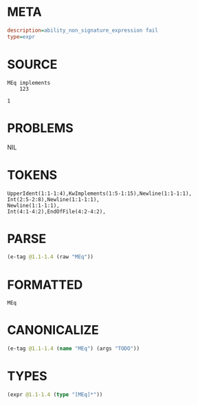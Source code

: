 # META
~~~ini
description=ability_non_signature_expression fail
type=expr
~~~
# SOURCE
~~~roc
MEq implements
    123

1
~~~
# PROBLEMS
NIL
# TOKENS
~~~zig
UpperIdent(1:1-1:4),KwImplements(1:5-1:15),Newline(1:1-1:1),
Int(2:5-2:8),Newline(1:1-1:1),
Newline(1:1-1:1),
Int(4:1-4:2),EndOfFile(4:2-4:2),
~~~
# PARSE
~~~clojure
(e-tag @1.1-1.4 (raw "MEq"))
~~~
# FORMATTED
~~~roc
MEq
~~~
# CANONICALIZE
~~~clojure
(e-tag @1.1-1.4 (name "MEq") (args "TODO"))
~~~
# TYPES
~~~clojure
(expr @1.1-1.4 (type "[MEq]*"))
~~~
